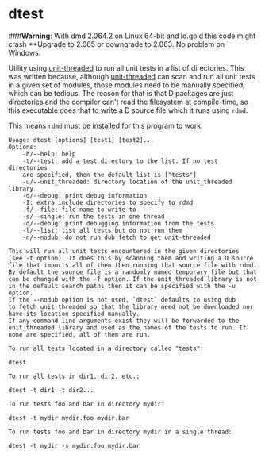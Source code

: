 dtest
=============

###**Warning**: With dmd 2.064.2 on Linux 64-bit and ld.gold this code might crash
**Upgrade to 2.065 or downgrade to 2.063. No problem on Windows.

Utility using [unit-threaded](https://github.com/atilaneves/unit-threaded)
to run all unit tests in a list of directories. This was written because,
although [unit-threaded](https://github.com/atilaneves/unit-threaded) can
scan and run all unit tests in a given set of modules, those modules need
to be manually specified, which can be tedious. The reason for that is
that D packages are just directories and the compiler can't
read the filesystem at compile-time, so this executable does that
to write a D source file which it runs using `rdmd`.

This means `rdmd` must be installed for this program to work.

    Usage: dtest [options] [test1] [test2]...
    Options:
        -h/--help: help
        -t/--test: add a test directory to the list. If no test directories
        are specified, then the default list is ["tests"]
        -u/--unit_threaded: directory location of the unit_threaded library
        -d/--debug: print debug information
        -I: extra include directories to specify to rdmd
        -f/--file: file name to write to
        -s/--single: run the tests in one thread
        -d/--debug: print debugging information from the tests
        -l/--list: list all tests but do not run them
        -n/--nodub: do not run dub fetch to get unit-threaded

    This will run all unit tests encountered in the given directories
    (see -t option). It does this by scanning them and writing a D source
    file that imports all of them then running that source file with rdmd.
    By default the source file is a randomly named temporary file but that
    can be changed with the -f option. If the unit_threaded library is not
    in the default search paths then it can be specified with the -u option.
    If the --nodub option is not used, `dtest` defaults to using dub
    to fetch unit-threaded so that the library need not be downloaded nor
    have its location specified manually.
    If any command-line arguments exist they will be forwarded to the
    unit_threaded library and used as the names of the tests to run. If
    none are specified, all of them are run.

    To run all tests located in a directory called "tests":

    dtest

    To run all tests in dir1, dir2, etc.:

    dtest -t dir1 -t dir2...

    To run tests foo and bar in directory mydir:

    dtest -t mydir mydir.foo mydir.bar

    To run tests foo and bar in directory mydir in a single thread:

    dtest -t mydir -s mydir.foo mydir.bar
